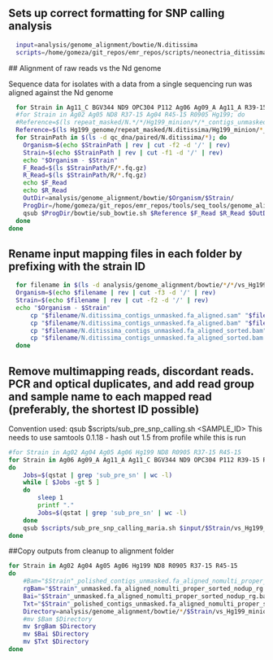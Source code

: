 ## Sets up correct formatting for SNP calling analysis

```bash
  input=analysis/genome_alignment/bowtie/N.ditissima
  scripts=/home/gomeza/git_repos/emr_repos/scripts/neonectria_ditissima/Popgen_analysis/snp
```

## Alignment of raw reads vs the Nd genome

Sequence data for isolates with a data from a single sequencing run was aligned against the Nd genome

```bash
  for Strain in Ag11_C BGV344 ND9 OPC304 P112 Ag06 Ag09_A Ag11_A R39-15 R42-15 R68-17; do
  #for Strain in Ag02 Ag05 ND8 R37-15 Ag04 R45-15 R0905 Hg199; do
  #Reference=$(ls repeat_masked/N.*/*/Hg199_minion/*/*_contigs_unmasked.fa)
  Reference=$(ls Hg199_genome/repeat_masked/N.ditissima/Hg199_minion/*_contigs_unmasked.fa)
  for StrainPath in $(ls -d qc_dna/paired/N.ditissima/*); do
    Organism=$(echo $StrainPath | rev | cut -f2 -d '/' | rev)
    Strain=$(echo $StrainPath | rev | cut -f1 -d '/' | rev)
    echo "$Organism - $Strain"
    F_Read=$(ls $StrainPath/F/*.fq.gz)
    R_Read=$(ls $StrainPath/R/*.fq.gz)
    echo $F_Read
    echo $R_Read
    OutDir=analysis/genome_alignment/bowtie/$Organism/$Strain/
    ProgDir=/home/gomeza/git_repos/emr_repos/tools/seq_tools/genome_alignment
    qsub $ProgDir/bowtie/sub_bowtie.sh $Reference $F_Read $R_Read $OutDir
  done
done
  ```

## Rename input mapping files in each folder by prefixing with the strain ID

```bash
  for filename in $(ls -d analysis/genome_alignment/bowtie/*/*/vs_Hg199_minion); do
  Organism=$(echo $filename | rev | cut -f3 -d '/' | rev)
  Strain=$(echo $filename | rev | cut -f2 -d '/' | rev)
  echo "$Organism - $Strain"
      cp "$filename/N.ditissima_contigs_unmasked.fa_aligned.sam" "$filename/"$Strain"_unmasked.fa_aligned.sam"
      cp "$filename/N.ditissima_contigs_unmasked.fa_aligned.bam" "$filename/"$Strain"_unmasked.fa_aligned.bam"
      cp "$filename/N.ditissima_contigs_unmasked.fa_aligned_sorted.bam" "$filename/"$Strain"_unmasked.fa_aligned_sorted.bam"
      cp "$filename/N.ditissima_contigs_unmasked.fa_aligned_sorted.bam.index" "$filename/"$Strain"_unmasked.fa_aligned_sorted.bam.index"
  done
```

## Remove multimapping reads, discordant reads. PCR and optical duplicates, and add read group and sample name to each mapped read (preferably, the shortest ID possible)

Convention used: qsub $scripts/sub_pre_snp_calling.sh <SAMPLE_ID> This needs to use samtools 0.1.18 - hash out 1.5 from profile while this is run

```bash
#for Strain in Ag02 Ag04 Ag05 Ag06 Hg199 ND8 R0905 R37-15 R45-15
for Strain in Ag06 Ag09_A Ag11_A Ag11_C BGV344 ND9 OPC304 P112 R39-15 R42-15 R68-17
do
    Jobs=$(qstat | grep 'sub_pre_sn' | wc -l)
    while [ $Jobs -gt 5 ]
    do
        sleep 1
        printf "."
        Jobs=$(qstat | grep 'sub_pre_sn' | wc -l)
    done
    qsub $scripts/sub_pre_snp_calling_maria.sh $input/$Strain/vs_Hg199_minion/"$Strain"_unmasked.fa_aligned.sam $Strain
done
```

##Copy outputs from cleanup to alignment folder

```bash
for Strain in Ag02 Ag04 Ag05 Ag06 Hg199 ND8 R0905 R37-15 R45-15
do
    #Bam="$Strain"_polished_contigs_unmasked.fa_aligned_nomulti_proper_sorted_nodup.bam
    rgBam="$Strain"_unmasked.fa_aligned_nomulti_proper_sorted_nodup_rg.bam
    Bai="$Strain"_unmasked.fa_aligned_nomulti_proper_sorted_nodup_rg.bam.bai
    Txt="$Strain"_polished_contigs_unmasked.fa_aligned_nomulti_proper_sorted_nodup.txt
    Directory=analysis/genome_alignment/bowtie/*/$Strain/vs_Hg199_minion/
    #mv $Bam $Directory
    mv $rgBam $Directory
    mv $Bai $Directory
    mv $Txt $Directory
done
```
